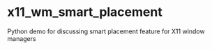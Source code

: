 # x11_wm_smart_placement
Python demo for discussing smart placement feature for X11 window managers
